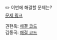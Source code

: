 ✏️ 이번에 해결할 문제는? <br>
[문제 링크](https://leetcode.com/problems/longest-palindromic-substring/description/)

권현욱: [해결 코드](https://github.com/woogie01/Algorithm-Hub/blob/main/LeetCode/Medium/0005-longest-palindromic-substring/0005-longest-palindromic-substring.java) <br>
김동국: [해결 코드](https://github.com/catomat0/baekjoon/blob/main/LeetCode/Medium/0005-longest-palindromic-substring/0005-longest-palindromic-substring.java) <br>
